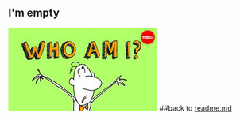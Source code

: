 ## I'm empty
![who am I](whoami.jpg)
##back to [readme.md](https://github.com/birdsbeyond/dradon-jaja/blob/master/Readme.md)
